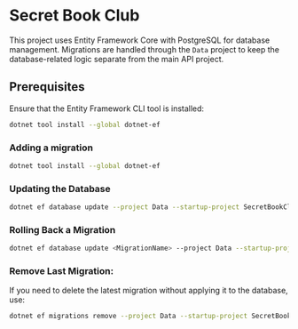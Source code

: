 # Secret Book Club

This project uses Entity Framework Core with PostgreSQL for database management. Migrations are handled through the `Data` project to keep the database-related logic separate from the main API project.

## Prerequisites

Ensure that the Entity Framework CLI tool is installed:

```bash
dotnet tool install --global dotnet-ef
```

### Adding a migration

```bash
dotnet tool install --global dotnet-ef
```

### Updating the Database

```bash
dotnet ef database update --project Data --startup-project SecretBookClubApi
```

### Rolling Back a Migration

```bash
dotnet ef database update <MigrationName> --project Data --startup-project SecretBookClubApi
```

### Remove Last Migration: 
If you need to delete the latest migration without applying it to the database, use:

```bash
dotnet ef migrations remove --project Data --startup-project SecretBookClubApi
```